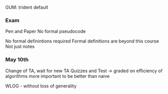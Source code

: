 GUM: trident default

### Exam

Pen and Paper
No formal
pseudocode

No formal definintions required
Formal definitions are beyond this course
Not just notes

### May 10th

Change of TA, wait for new TA
Quizzes and Test -> graded on efficiency of algorithms
more important to be better than naive


WLOG - without loss of generality
